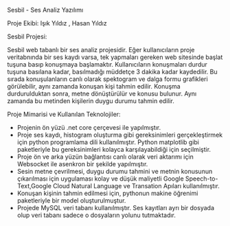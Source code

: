 Sesbil - Ses Analiz Yazılımı

Proje Ekibi: Işık Yıldız , Hasan Yıldız 

Sesbil Projesi:

  Sesbil web tabanlı bir ses analiz projesidir. Eğer kullanıcıların proje veritabnında bir ses kaydı varsa, tek yapmaları gereken web sitesinde başlat tuşuna basıp konuşmaya başlamaktır. Kullanıcıların konuşmaları durdur tuşuna basılana kadar, 
basılmadığı müddetçe 3 dakika kadar kaydedilir. Bu sırada konuşulanların canlı olarak spektogram ve dalga formu grafikleri görülebilir, aynı zamanda konuşan kişi tahmin edilir. Konuşma durdurulduktan sonra, metne dönüştürülür ve konusu bulunur.
Aynı zamanda bu metinden kişilerin duygu durumu tahmin edilir.

Proje Mimarisi ve Kullanılan Teknolojiler:

- Projenin ön yüzü .net core çerçevesi ile yapılmıştır.
- Proje ses kaydı, histogram oluşturma gibi gereksinimleri gerçekleştirmek için python programlama dili kullanılmıştır. Python matplotlib gibi paketleriyle bu gereksinimleri kolayca karşılayabildiği için seçilmiştir.
- Proje ön ve arka yüzün bağlantısı canlı olarak veri aktarımı için Websocket ile asenkron bir şekilde yapılmıştır.   
- Sesin metne çevrilmesi, duygu durumu tahmini ve metnin konusunun çıkarılması için uygulaması kolay ve düşük maliyetli Google Speech-to-Text,Google Cloud Natural Language ve Transation Apıları kullanılmıştır.
- Konuşan kişinin tahmin edilmesi için, pythonun makine öğrenimi paketleriyle bir model oluşturulmuştur.
- Projede MySQL veri tabanı kullanılmıştır. Ses kayıtları ayrı bir dosyada olup veri tabanı sadece o dosyaların yolunu tutmaktadır.
